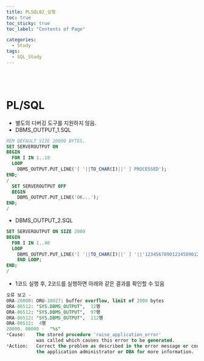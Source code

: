 ```yaml
---
title: PLSQL02_실행
toc: true
toc_sticky: true
toc_label: "Contents of Page"

categories:
  - Study
tags:
  - SQL_Study
---
```


<br><br>

# PL/SQL
* 별도의 디버깅 도구를 지원하지 않음.
* DBMS_OUTPUT_1.SQL

```sql
REM DEFAULT SIZE 20000 BYTES.
SET SERVEROUTPUT ON
BEGIN
  FOR I IN 1..10
  LOOP
    DBMS_OUTPUT.PUT_LINE('[ '||TO_CHAR(I)||' ] PROCESSED');
END;
/
  SET SERVEROUTPUT OFF
  BEGIN
    DBMS_OUTPUT.PUT_LINE('OK...');
END;
/
```

* DBMS_OUTPUT_2.SQL
```sql
SET SERVEROUTPUT ON SIZE 2000
BEGIN
  FOR I IN 1..40
  LOOP
    DBMS_OUTPUT.PUT_LINE('[ '||TO_CHAR(I)||' ] '||'123456789012345890123456789012345678901234567890123456789001234567890');
    END LOOP;
END;
/
```

* 1코드 실행 후, 2코드를 실행하면 아래와 같은 결과를 확인할 수 있음

```sql
오류 보고 -
ORA-20000: ORU-10027: buffer overflow, limit of 2000 bytes
ORA-06512: "SYS.DBMS_OUTPUT",  32행
ORA-06512: "SYS.DBMS_OUTPUT",  97행
ORA-06512: "SYS.DBMS_OUTPUT",  112행
ORA-06512:  4행
20000. 00000 -  "%s"
*Cause:    The stored procedure 'raise_application_error'
           was called which causes this error to be generated.
*Action:   Correct the problem as described in the error message or contact
           the application administrator or DBA for more information.
```

